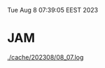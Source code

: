 Tue Aug  8 07:39:05 EEST 2023
# JAM
<a href='./cache/202308/08_07.log'>./cache/202308/08_07.log</a>
